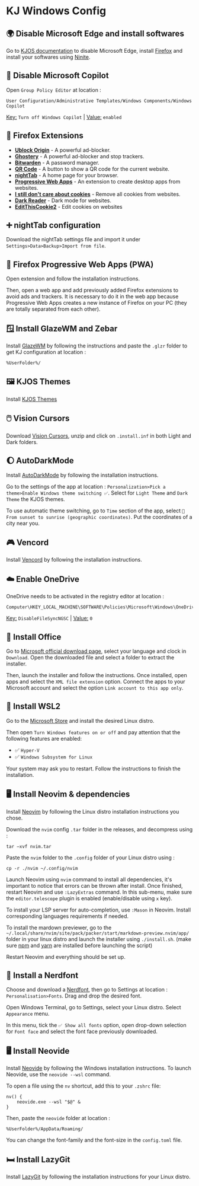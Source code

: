 # KJ Windows Config

## 🌍 Disable Microsoft Edge and install softwares

Go to [KJOS documentation] to disable Microsoft Edge, install [Firefox] and install your softwares using [Ninite].

[KJOS documentation]: https://kevinjmt.github.io/KJOS/documentation/3-navigateur
[Firefox]: https://www.mozilla.org/en-US/firefox/new/?redirect_source=firefox-com
[Ninite]: https://ninite.com/

## 🤖 Disable Microsoft Copilot

Open `Group Policy Editor` at location :
```
User Configuration/Administrative Templates/Windows Components/Windows Copilot
```
<u>Key:</u> `Turn off Windows Copilot` | <u>Value:</u> `enabled`


## 🦊 Firefox Extensions

- **[Ublock Origin]** - A powerful ad-blocker.
- **[Ghostery]** - A powerful ad-blocker and stop trackers.
- **[Bitwarden]** - A password manager.
- **[QR Code]** - A button to show a QR code for the current website.
- **[nightTab]** - A home page for your browser.
- **[Progressive Web Apps]** - An extension to create desktop apps from websites.
- **[I still don't care about cookies]** - Remove all cookies from websites.
- **[Dark Reader]** - Dark mode for websites.
- **[EditThisCookie2]** - Edit cookies on websites

[Ublock Origin]: https://addons.mozilla.org/en-US/firefox/addon/ublock-origin/
[Ghostery]: https://addons.mozilla.org/en-US/firefox/addon/ghostery/
[Bitwarden]: https://addons.mozilla.org/en-US/firefox/addon/bitwarden-password-manager/
[QR Code]: https://addons.mozilla.org/en-US/firefox/addon/qr-code-address-bar/
[nightTab]: https://addons.mozilla.org/en-US/firefox/addon/nighttab/
[Progressive Web Apps]: https://addons.mozilla.org/en-US/firefox/addon/pwas-for-firefox/
[I Still don't care about cookies]: https://addons.mozilla.org/en-US/firefox/addon/istilldontcareaboutcookies/
[Dark Reader]: https://addons.mozilla.org/en-US/firefox/addon/darkreader/
[EditThisCookie2]: https://addons.mozilla.org/en-US/firefox/addon/etc2/

## ➕ nightTab configuration

Download the nightTab settings file and import it under `Settings>Data>Backup>Import from file`.

## 🦊 Firefox Progressive Web Apps (PWA)

Open extension and follow the installation instructions.

Then, open a web app and add previously added Firefox extensions to avoid ads and trackers. It is necessary to do it in the web app because Progressive Web Apps creates a new instance of Firefox on your PC (they are totally separated from each other).

## 🪟 Install GlazeWM and Zebar

Install [GlazeWM] by following the instructions and paste the `.glzr` folder to get KJ configuration at location :
```
%UserFolder%/
```

[GlazeWM]: https://github.com/glzr-io/glazewm

## 🖼️ KJOS Themes

Install [KJOS Themes]

[KJOS Themes]: https://kevinjmt.github.io/KJOS/documentation/6-themes/

## 🖱️ Vision Cursors

Download [Vision Cursors], unzip and click on `.install.inf` in both Light and Dark folders.

[Vision Cursors]: https://www.deviantart.com/idarques/art/Vision-Cursor-911891424

## 🌔 AutoDarkMode

Install [AutoDarkMode] by following the installation instructions.

Go to the settings of the app at location : `Personalization>Pick a theme>Enable Windows theme switching ✅`. Select for `Light Theme` and `Dark Theme` the KJOS themes.

To use automatic theme switching, go to `Time` section of the app, select `🔵 From sunset to sunrise (geographic coordinates)`. Put the coordinates of a city near you.

[AutoDarkMode]: https://github.com/AutoDarkMode/Windows-Auto-Night-Mode

## 🎮 Vencord

Install [Vencord] by following the installation instructions.

[Vencord]: https://vencord.dev/

## ☁️ Enable OneDrive

OneDrive needs to be activated in the registry editor at location :
```
Computer\HKEY_LOCAL_MACHINE\SOFTWARE\Policies\Microsoft\Windows\OneDrive
```
<u>Key:</u> `DisableFileSyncNGSC` | <u>Value:</u> `0`


## 🧮 Install Office

Go to [Microsoft official download page], select your language and clock in `Download`. Open the downloaded file and select a folder to extract the installer.

Then, launch the installer and follow the instructions. Once installed, open apps and select the `XML file extension` option. Connect the apps to your Microsoft account and select the option `Link account to this app only`.

[Microsoft official download page]: https://www.microsoft.com/en-us/download/details.aspx?id=49117


## 🐧 Install WSL2

Go to the [Microsoft Store] and install the desired Linux distro.

Then open `Turn Windows features on or off` and pay attention that the following features are enabled:

- ✅ `Hyper-V`
- ✅ `Windows Subsystem for Linux`


Your system may ask you to restart. Follow the instructions to finish the installation.

[Microsoft Store]: https://apps.microsoft.com/search?query=wsl&hl=en-us&gl=US

## 🖥️ Install Neovim & dependencies

Install [Neovim] by following the Linux distro installation instructions you chose.

Download the `nvim` config `.tar` folder in the releases, and decompress using :
```
tar –xvf nvim.tar
```

Paste the `nvim` folder to the `.config` folder of your Linux distro using :
```
cp -r ./nvim ~/.config/nvim
```

Launch Neovim using `nvim` command to install all dependencies, it's important to notice that errors can be thrown after install. Once finished, restart Neovim and use `:LazyExtras` command. In this sub-menu, make sure the `editor.telescope` plugin is enabled (enable/disable using `x` key).

To install your LSP server for auto-completion, use `:Mason` in Neovim. Install corresponding languages requirements if needed.

To install the mardown previewer, go to the `~/.local/share/nvim/site/pack/packer/start/markdown-preview.nvim/app/` folder in your linux distro and launch the installer using `./install.sh`. (make sure [npm] and [yarn] are installed before launching the script)

Restart Neovim and everything should be set up.

[Neovim]: https://neovim.io/
[npm]: https://www.npmjs.com/
[yarn]: https://classic.yarnpkg.com/lang/en/docs/install/#windows-stable

## 🔡 Install a Nerdfont

Choose and download a [Nerdfont], then go to Settings at location : `Personalisation>Fonts`. Drag and drop the desired font.

Open Windows Terminal, go to Settings, select your Linux distro. Select `Appearance` menu. 

In this menu, tick the `✅ Show all fonts` option, open drop-down selection for `Font face` and select the font face previously downloaded.

[Nerdfont]: https://www.nerdfonts.com/

## 🖥️ Install Neovide

Install [Neovide] by following the Windows installation instructions. To launch Neovide, use the `neovide --wsl` command.

To open a file using the `nv` shortcut, add this to your `.zshrc` file:

```
nv() {
    neovide.exe --wsl "$@" &
}
```

Then, paste the `neovide` folder at location :

```
%UserFolder%/AppData/Roaming/
```

You can change the font-family and the font-size in the `config.toml` file.

[Neovide]: https://neovide.dev/

## 🛏️ Install LazyGit

Install [LazyGit] by following the installation instructions for your Linux distro.

[LazyGit]: https://github.com/jesseduffield/lazygit#installation
